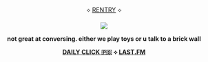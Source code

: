 
<p align="center">
⟡ <a href="https://rentry.co/ex-soldier">RENTRY</a> ⟡

<p align="center">
<h4 align="center"

![](https://komarev.com/ghpvc/?username=VlTTORlNO&label=freak+count+++&color=08000A)

  
<p align="center">
not great at conversing. either we play toys or u talk to a brick wall

<p align="center">
<a href="https://arab.org/click-to-help/palestine/">DAILY CLICK 🇵🇸</a> ⟡ <a href="https://www.last.fm/user/rex69420">LAST.FM</a>

<p align="center">
